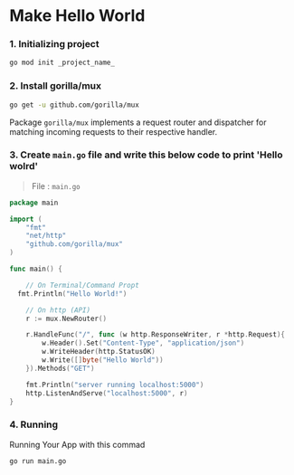 # Make Hello World

### 1. Initializing project

```bash
go mod init _project_name_
```

### 2. Install gorilla/mux

```bash
go get -u github.com/gorilla/mux
```

Package `gorilla/mux` implements a request router and dispatcher for matching incoming requests to their respective handler.

### 3. Create `main.go` file and write this below code to print 'Hello wolrd'

> File : `main.go`

```go
package main

import (
	"fmt"
	"net/http"
	"github.com/gorilla/mux"
)

func main() {

	// On Terminal/Command Propt
  fmt.Println("Hello World!")

	// On http (API)
	r := mux.NewRouter()

	r.HandleFunc("/", func (w http.ResponseWriter, r *http.Request){
		w.Header().Set("Content-Type", "application/json")
		w.WriteHeader(http.StatusOK)
		w.Write([]byte("Hello World"))
	}).Methods("GET")

	fmt.Println("server running localhost:5000")
	http.ListenAndServe("localhost:5000", r)
}
```

### 4. Running

Running Your App with this commad

```
go run main.go
```
